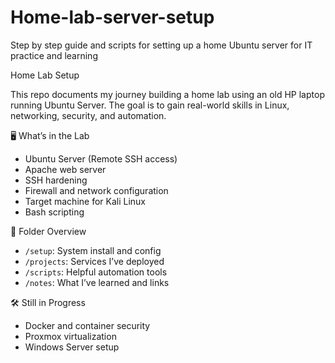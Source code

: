# Home-lab-server-setup
Step by step guide and scripts for setting up a home Ubuntu server for IT practice and learning

Home Lab Setup

This repo documents my journey building a home lab using an old HP laptop running Ubuntu Server. The goal is to gain real-world skills in Linux, networking, security, and automation.

🖥️ What’s in the Lab
- Ubuntu Server (Remote SSH access)
- Apache web server
- SSH hardening
- Firewall and network configuration
- Target machine for Kali Linux
- Bash scripting

📂 Folder Overview
- `/setup`: System install and config
- `/projects`: Services I’ve deployed
- `/scripts`: Helpful automation tools
- `/notes`: What I’ve learned and links

🛠️ Still in Progress
- Docker and container security
- Proxmox virtualization
- Windows Server setup
